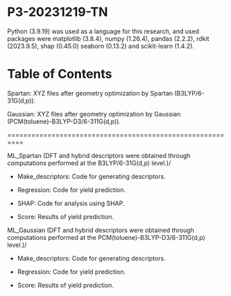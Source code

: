 # P3-20231219-TN
Python (3.9.19) was used as a language for this research, and used packages were matplotlib (3.8.4), numpy (1.26.4), pandas (2.2.2), rdkit (2023.9.5), shap (0.45.0) seaborn (0.13.2) and scikit-learn (1.4.2).


# Table of Contents

Spartan: XYZ files after geometry optimization by Spartan (B3LYP/6-31G(d,p)).

Gaussian: XYZ files after geometry optimization by Gaussian (PCM(toluene)-B3LYP-D3/6-311G(d,p)).

==========================================================

ML_Spartan (DFT and hybrid descriptors were obtained through computations performed at the B3LYP/6-31G(d,p) level.)/

- Make_descriptors: Code for generating descriptors.

- Regression: Code for yield prediction.

- SHAP: Code for analysis using SHAP.

- Score: Results of yield prediction.


ML_Gaussian (DFT and hybrid descriptors were obtained through computations performed at the PCM(toluene)-B3LYP-D3/6-311G(d,p) level.)/

- Make_descriptors: Code for generating descriptors.

- Regression: Code for yield prediction.

- Score: Results of yield prediction. 
